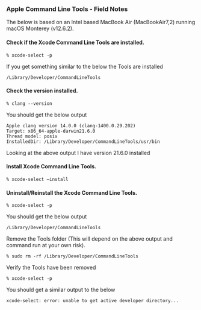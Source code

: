 ### Apple Command Line Tools - Field Notes

The below is based on an Intel based MacBook Air (MacBookAir7,2) running macOS Monterey (v12.6.2).


#### Check if the Xcode Command Line Tools are installed.

```
% xcode-select -p
```

If you get something similar to the below the Tools are installed

```
/Library/Developer/CommandLineTools
```


#### Check the version installed.

```
% clang --version
```

You should get the below output

```
Apple clang version 14.0.0 (clang-1400.0.29.202)
Target: x86_64-apple-darwin21.6.0
Thread model: posix
InstalledDir: /Library/Developer/CommandLineTools/usr/bin
```

Looking at the above output I have version 21.6.0 installed


#### Install Xcode Command Line Tools.

```
% xcode-select —install
```


#### Uninstall/Reinstall the Xcode Command Line Tools.

```
% xcode-select -p
```

You should get the below output

```
/Library/Developer/CommandLineTools
```

Remove the Tools folder (This will depend on the above output and command run at your own risk).

```
% sudo rm -rf /Library/Developer/CommandLineTools
```

Verify the Tools have been removed

```
% xcode-select -p
```

You should get a similar output to the below

```
xcode-select: error: unable to get active developer directory...
```

